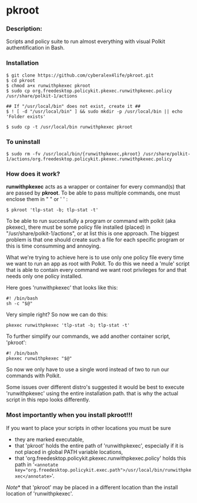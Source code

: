 # pkroot
### Description:
Scripts and policy suite to run almost everything with visual Polkit authentification in Bash.

### Installation
```
$ git clone https://github.com/cyberalex4life/pkroot.git
$ cd pkroot
$ chmod a+x runwithpkexec pkroot
$ sudo cp org.freedesktop.policykit.pkexec.runwithpkexec.policy /usr/share/polkit-1/actions

## If "/usr/local/bin" does not exist, create it ##
$ ! [ -d "/usr/local/bin" ] && sudo mkdir -p /usr/local/bin || echo 'Folder exists'

$ sudo cp -t /usr/local/bin runwithpkexec pkroot
```

### To uninstall
```
$ sudo rm -fv /usr/local/bin/{runwithpkexec,pkroot} /usr/share/polkit-1/actions/org.freedesktop.policykit.pkexec.runwithpkexec.policy
```

### How does it work?
**runwithpkexec** acts as a wrapper or container for every command(s) that are passed by **pkroot**. To be able to pass multiple commands, one must enclose them in " " or ' ' :
```
$ pkroot 'tlp-stat -b; tlp-stat -t'
```
To be able to run successfully a program or command with polkit (aka pkexec), there must be some policy file installed (placed) in "/usr/share/polkit-1/actions", or at list this is one approach. The biggest problem is that one should create such a file for each specific program or this is time consumming and annoying.

What we're trying to achieve here is to use only one policy file every time we want to run an app as root with Polkit. To do this we need a 'mule' script that is able to contain every command we want root privileges for and that needs only one policy installed.

Here goes 'runwithpkexec' that looks like this:
```
#! /bin/bash
sh -c "$@"
```

Very simple right? So now we can do this:
```
pkexec runwithpkexec 'tlp-stat -b; tlp-stat -t'
```

To further simplify our commands, we add another container script, 'pkroot':
```
#! /bin/bash
pkexec runwithpkexec "$@"
```
So now we only have to use a single word instead of two to run our commands with Polkit.

Some issues over different distro's suggested it would be best to execute 'runwithpkexec' using the entire installation path. that is why the actual script in this repo looks differently.

### Most importantly when you install pkroot!!!
If you want to place your scripts in other locations you must be sure

* they are marked executable,
* that 'pkroot' holds the entire path of 'runwithpkexec', especially if it is not placed in global PATH variable locations,
* that 'org.freedesktop.policykit.pkexec.runwithpkexec.policy' holds this path in '`<annotate key="org.freedesktop.policykit.exec.path">/usr/local/bin/runwithpkexec</annotate>`'.

*Note** that 'pkroot' may be placed in a different location than the  install location of 'runwithpkexec'.
